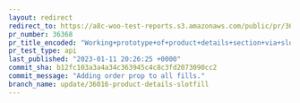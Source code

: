 ```yaml
---
layout: redirect
redirect_to: https://a8c-woo-test-reports.s3.amazonaws.com/public/pr/36368/api/index.html
pr_number: 36368
pr_title_encoded: "Working+prototype+of+product+details+section+via+slotfill"
pr_test_type: api
last_published: "2023-01-11 20:26:25 +0000"
commit_sha: b12fc103a3a4a34c363945c4c8c3fd2073090cc2
commit_message: "Adding order prop to all fills."
branch_name: update/36016-product-details-slotfill
---
```


